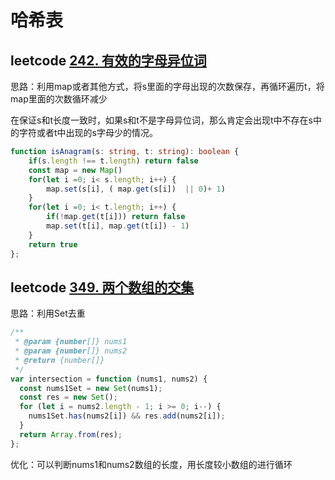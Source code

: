 # 哈希表

## leetcode [242. 有效的字母异位词](https://leetcode.cn/problems/valid-anagram/)

思路：利用map或者其他方式，将s里面的字母出现的次数保存，再循环遍历t，将map里面的次数循环减少

在保证s和t长度一致时，如果s和t不是字母异位词，那么肯定会出现t中不存在s中的字符或者t中出现的s字母少的情况。

```ts
function isAnagram(s: string, t: string): boolean {
    if(s.length !== t.length) return false
    const map = new Map()
    for(let i =0; i< s.length; i++) {
        map.set(s[i], ( map.get(s[i])  || 0)+ 1)
    }
    for(let i =0; i< t.length; i++) {
        if(!map.get(t[i])) return false
        map.set(t[i], map.get(t[i]) - 1)
    }
    return true
};
```

## leetcode [349. 两个数组的交集](https://leetcode.cn/problems/intersection-of-two-arrays/)

思路：利用Set去重

```js
/**
 * @param {number[]} nums1
 * @param {number[]} nums2
 * @return {number[]}
 */
var intersection = function (nums1, nums2) {
  const nums1Set = new Set(nums1);
  const res = new Set();
  for (let i = nums2.length - 1; i >= 0; i--) {
    nums1Set.has(nums2[i]) && res.add(nums2[i]);
  }
  return Array.from(res);
};
```

优化：可以判断nums1和nums2数组的长度，用长度较小数组的进行循环
